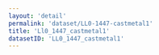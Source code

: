 ```yaml
---
layout: 'detail'
permalink: 'dataset/LL0-1447-castmetal1'
title: 'Ll0_1447_castmetal1'
datasetID: 'LL0_1447_castmetal1'
---
```


